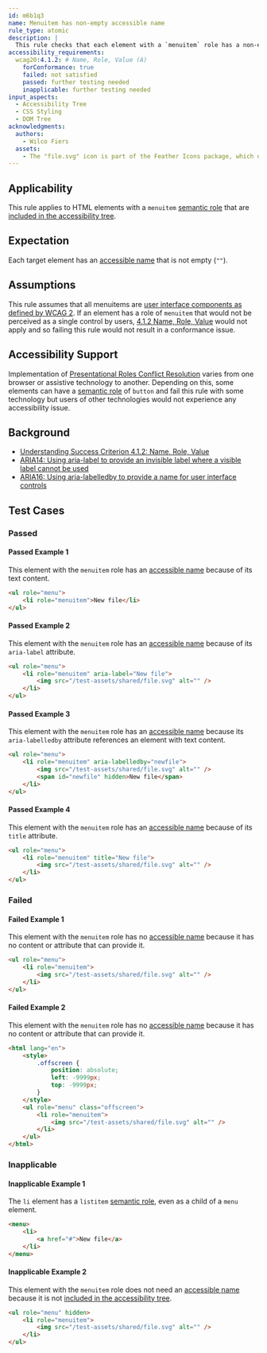 ```yaml
---
id: m6b1q3
name: Menuitem has non-empty accessible name
rule_type: atomic
description: |
  This rule checks that each element with a `menuitem` role has a non-empty accessible name.
accessibility_requirements:
  wcag20:4.1.2: # Name, Role, Value (A)
    forConformance: true
    failed: not satisfied
    passed: further testing needed
    inapplicable: further testing needed
input_aspects:
  - Accessibility Tree
  - CSS Styling
  - DOM Tree
acknowledgments:
  authors:
    - Wilco Fiers
  assets:
    - The "file.svg" icon is part of the Feather Icons package, which uses the [MIT license](https://github.com/feathericons/feather/blob/master/LICENSE).
---
```


## Applicability

This rule applies to HTML elements with a `menuitem` [semantic role][] that are [included in the accessibility tree][].

## Expectation

Each target element has an [accessible name][] that is not empty (`""`).

## Assumptions

This rule assumes that all menuitems are [user interface components as defined by WCAG 2](https://www.w3.org/TR/WCAG21/#dfn-user-interface-components). If an element has a role of `menuitem` that would not be perceived as a single control by users, [4.1.2 Name, Role, Value](https://www.w3.org/TR/WCAG21/#name-role-value) would not apply and so failing this rule would not result in a conformance issue.

## Accessibility Support

Implementation of [Presentational Roles Conflict Resolution][] varies from one browser or assistive technology to another. Depending on this, some elements can have a [semantic role][] of `button` and fail this rule with some technology but users of other technologies would not experience any accessibility issue.

## Background

- [Understanding Success Criterion 4.1.2: Name, Role, Value](https://www.w3.org/WAI/WCAG21/Understanding/name-role-value)
- [ARIA14: Using aria-label to provide an invisible label where a visible label cannot be used](https://www.w3.org/WAI/WCAG21/Techniques/aria/ARIA14)
- [ARIA16: Using aria-labelledby to provide a name for user interface controls](https://www.w3.org/WAI/WCAG21/Techniques/aria/ARIA16)

## Test Cases

### Passed

#### Passed Example 1

This element with the `menuitem` role has an [accessible name][] because of its text content.

```html
<ul role="menu">
	<li role="menuitem">New file</li>
</ul>
```

#### Passed Example 2

This element with the `menuitem` role has an [accessible name][] because of its `aria-label` attribute.

```html
<ul role="menu">
	<li role="menuitem" aria-label="New file">
		<img src="/test-assets/shared/file.svg" alt="" />
	</li>
</ul>
```

#### Passed Example 3

This element with the `menuitem` role has an [accessible name][] because its `aria-labelledby` attribute references an element with text content.

```html
<ul role="menu">
	<li role="menuitem" aria-labelledby="newfile">
		<img src="/test-assets/shared/file.svg" alt="" />
		<span id="newfile" hidden>New file</span>
	</li>
</ul>
```

#### Passed Example 4

This element with the `menuitem` role has an [accessible name][] because of its `title` attribute.

```html
<ul role="menu">
	<li role="menuitem" title="New file">
		<img src="/test-assets/shared/file.svg" alt="" />
	</li>
</ul>
```

### Failed

#### Failed Example 1

This element with the `menuitem` role has no [accessible name][] because it has no content or attribute that can provide it.

```html
<ul role="menu">
	<li role="menuitem">
		<img src="/test-assets/shared/file.svg" alt="" />
	</li>
</ul>
```

#### Failed Example 2

This element with the `menuitem` role has no [accessible name][] because it has no content or attribute that can provide it.

```html
<html lang="en">
	<style>
		.offscreen {
			position: absolute;
			left: -9999px;
			top: -9999px;
		}
	</style>
	<ul role="menu" class="offscreen">
		<li role="menuitem">
			<img src="/test-assets/shared/file.svg" alt="" />
		</li>
	</ul>
</html>
```

### Inapplicable

#### Inapplicable Example 1

The `li` element has a `listitem` [semantic role][], even as a child of a `menu` element.

```html
<menu>
	<li>
		<a href="#">New file</a>
	</li>
</menu>
```

#### Inapplicable Example 2

This element with the `menuitem` role does not need an [accessible name][] because it is not [included in the accessibility tree][].

```html
<ul role="menu" hidden>
	<li role="menuitem">
		<img src="/test-assets/shared/file.svg" alt="" />
	</li>
</ul>
```

[accessible name]: #accessible-name 'Definition of accessible name'
[included in the accessibility tree]: #included-in-the-accessibility-tree 'Definition of included in the accessibility tree'
[presentational roles conflict resolution]: https://www.w3.org/TR/wai-aria-1.1/#conflict_resolution_presentation_none 'Presentational Roles Conflict Resolution'
[semantic role]: #semantic-role 'Definition of Semantic Role'
